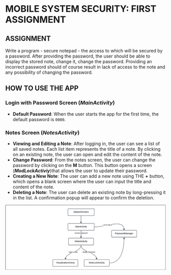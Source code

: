 # MOBILE SYSTEM SECURITY: FIRST ASSIGNMENT
## ASSIGNMENT
Write a program - secure notepad - the access to which will be secured by a password. After providing the password, the user should be able to display the stored note, change it, change the password. Providing an incorrect password should of course result in lack of access to the note and any possibility of changing the password.

## HOW TO USE THE APP
### Login with Password Screen (*MainActivity*)
- **Default Password**: When the user starts the app for the first time, the default password is `0000`.
### Notes Screen (*NotesActivity*)
- **Viewing and Editing a Note**: After logging in, the user can see a list of all saved notes. Each list item represents the title of a note.  By clicking on an existing note, the user can open and edit the content of the note.
- **Change Password**: From the notes screen, the user can change the password by clicking on the **M** button. This button opens a screen (***ModLockActiviy***)that allows the user to update their password.
- **Creating a New Note**: The user can add a new note using THE **+** button, which opens a blank screen where the user can input the title and content of the note.
- **Deleting a Note**: The user can delete an existing note by long-pressing it in the list. A confirmation popup will appear to confirm the deletion.
  
![Logo](ReadmeFiles/ClassScheme.png)
